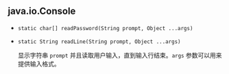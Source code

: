 ## java.io.Console

* `static char[] readPassword(String prompt, Object ...args)`

* `static String readLine(String prompt, Object ...args)`

   显示字符串 `prompt` 并且读取用户输入，直到输入行结束。`args` 参数可以用来提供输入格式。